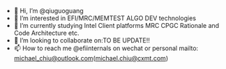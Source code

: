 - 👋 Hi, I’m @qiuguoguang
- 👀 I’m interested in EFI/MRC/MEMTEST ALGO DEV technologies
- 🌱 I’m currently studying Intel Client platforms MRC CPGC Rationale and Code Architecture etc.
- 💞️ I’m looking to collaborate on:TO BE UPDATE!!
- 📫 How to reach me @efiinternals on wechat or personal mailto: michael_chiu@outlook.com(michael.chiu@cxmt.com)

<!---
qiuguoguang/qiuguoguang is a ✨ special ✨ repository because its `README.md` (this file) appears on your GitHub profile.
You can click the Preview link to take a look at your changes.
--->
